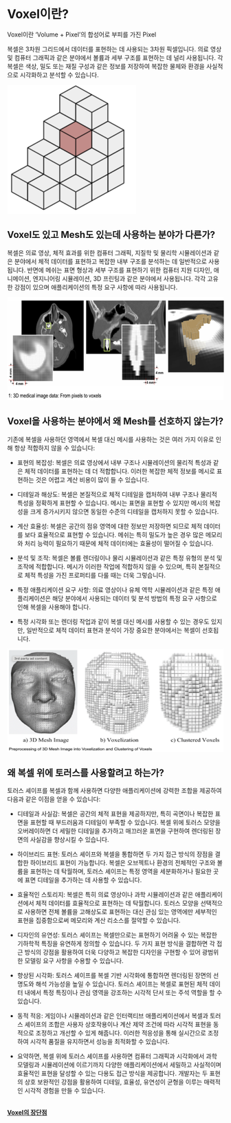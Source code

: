 # Voxel이란?

Voxel이란 ‘Volume + Pixel’의 합성어로 부피를 가진 Pixel 

복셀은 3차원 그리드에서 데이터를 표현하는 데 사용되는 3차원 픽셀입니다. 의료 영상 및 컴퓨터 그래픽과 같은 분야에서 볼륨과 세부 구조를 표현하는 데 널리 사용됩니다. 각 복셀은 색상, 밀도 또는 재질 구성과 같은 정보를 저장하여 복잡한 물체와 환경을 사실적으로 시각화하고 분석할 수 있습니다.

<img src="../Image/Voxel.png" width="300" height="300">

## Voxel도 있고 Mesh도 있는데 사용하는 분야가 다른가?

복셀은 의료 영상, 체적 효과를 위한 컴퓨터 그래픽, 지질학 및 물리학 시뮬레이션과 같은 분야에서 체적 데이터를 표현하고 복잡한 내부 구조를 분석하는 데 일반적으로 사용됩니다. 반면에 메쉬는 표면 형상과 세부 구조를 표현하기 위한 컴퓨터 지원 디자인, 애니메이션, 엔지니어링 시뮬레이션, 3D 프린팅과 같은 분야에서 사용됩니다. 각각 고유한 강점이 있으며 애플리케이션의 특정 요구 사항에 따라 사용됩니다.

<img src="../Image/VoxelMedical.png" width="600" height="240">

## Voxel을 사용하는 분야에서 왜 Mesh를 선호하지 않는가?

기존에 복셀을 사용하던 영역에서 복셀 대신 메시를 사용하는 것은 여러 가지 이유로 인해 항상 적합하지 않을 수 있습니다:

- 표현의 복잡성: 복셀은 의료 영상에서 내부 구조나 시뮬레이션의 물리적 특성과 같은 체적 데이터를 표현하는 데 더 적합합니다. 이러한 복잡한 체적 정보를 메시로 표현하는 것은 어렵고 계산 비용이 많이 들 수 있습니다.

- 디테일과 해상도: 복셀은 본질적으로 체적 디테일을 캡처하여 내부 구조나 물리적 특성을 정확하게 표현할 수 있습니다. 메시는 표면을 표현할 수 있지만 메시의 복잡성을 크게 증가시키지 않으면 동일한 수준의 디테일을 캡처하지 못할 수 있습니다.

- 계산 효율성: 복셀은 공간의 점유 영역에 대한 정보만 저장하면 되므로 체적 데이터를 보다 효율적으로 표현할 수 있습니다. 메쉬는 특히 밀도가 높은 경우 많은 메모리와 처리 능력이 필요하기 때문에 체적 데이터에는 효율성이 떨어질 수 있습니다.

- 분석 및 조작: 복셀은 볼륨 렌더링이나 물리 시뮬레이션과 같은 특정 유형의 분석 및 조작에 적합합니다. 메시가 이러한 작업에 적합하지 않을 수 있으며, 특히 본질적으로 체적 특성을 가진 프로퍼티를 다룰 때는 더욱 그렇습니다.

- 특정 애플리케이션 요구 사항: 의료 영상이나 유체 역학 시뮬레이션과 같은 특정 애플리케이션은 해당 분야에서 사용되는 데이터 및 분석 방법의 특정 요구 사항으로 인해 복셀을 사용해야 합니다.

- 특정 시각화 또는 렌더링 작업과 같이 복셀 대신 메시를 사용할 수 있는 경우도 있지만, 일반적으로 체적 데이터 표현과 분석이 가장 중요한 분야에서는 복셀이 선호됩니다.

<img src="../Image/VoxelAndMesh.png" width="590" height="240">

## 왜 복셀 위에 토러스를 사용할려고 하는가?

토러스 셰이프를 복셀과 함께 사용하면 다양한 애플리케이션에 강력한 조합을 제공하여 다음과 같은 이점을 얻을 수 있습니다:

- 디테일과 사실감: 복셀은 공간의 체적 표현을 제공하지만, 특히 곡면이나 복잡한 표면을 표현할 때 부드러움과 디테일이 부족할 수 있습니다. 복셀 위에 토러스 모양을 오버레이하면 더 세밀한 디테일을 추가하고 매끄러운 표면을 구현하여 렌더링된 장면의 사실감을 향상시킬 수 있습니다.

- 하이브리드 표현: 토러스 셰이프와 복셀을 통합하면 두 가지 접근 방식의 장점을 결합한 하이브리드 표현이 가능합니다. 복셀은 오브젝트나 환경의 전체적인 구조와 볼륨을 표현하는 데 탁월하며, 토러스 셰이프는 특정 영역을 세분화하거나 필요한 곳에 표면 디테일을 추가하는 데 사용할 수 있습니다.

- 효율적인 스토리지: 복셀은 특히 의료 영상이나 과학 시뮬레이션과 같은 애플리케이션에서 체적 데이터를 효율적으로 표현하는 데 탁월합니다. 토러스 모양을 선택적으로 사용하면 전체 볼륨을 고해상도로 표현하는 대신 관심 있는 영역에만 세부적인 표현을 집중함으로써 메모리와 계산 리소스를 절약할 수 있습니다.

- 디자인의 유연성: 토러스 셰이프는 복셀만으로는 표현하기 어려울 수 있는 복잡한 기하학적 특징을 유연하게 정의할 수 있습니다. 두 가지 표현 방식을 결합하면 각 접근 방식의 강점을 활용하여 더욱 다양하고 복잡한 디자인을 구현할 수 있어 광범위한 모델링 요구 사항을 수용할 수 있습니다.

- 향상된 시각화: 토러스 셰이프를 복셀 기반 시각화에 통합하면 렌더링된 장면의 선명도와 해석 가능성을 높일 수 있습니다. 토러스 셰이프는 복셀로 표현된 체적 데이터 내에서 특정 특징이나 관심 영역을 강조하는 시각적 단서 또는 주석 역할을 할 수 있습니다.

- 동적 적응: 게임이나 시뮬레이션과 같은 인터랙티브 애플리케이션에서 복셀과 토러스 셰이프의 조합은 사용자 상호작용이나 계산 제약 조건에 따라 시각적 표현을 동적으로 조정하고 개선할 수 있게 해줍니다. 이러한 적응성을 통해 실시간으로 조정하여 시각적 품질을 유지하면서 성능을 최적화할 수 있습니다.

- 요약하면, 복셀 위에 토러스 셰이프를 사용하면 컴퓨터 그래픽과 시각화에서 과학 모델링과 시뮬레이션에 이르기까지 다양한 애플리케이션에서 세밀하고 사실적이며 효율적인 표현을 달성할 수 있는 다용도 접근 방식을 제공합니다. 개발자는 두 표현의 상호 보완적인 강점을 활용하여 디테일, 효율성, 유연성이 균형을 이루는 매력적인 시각적 경험을 만들 수 있습니다.

\
 **[Voxel의 장단점](./Voxel과%20Mesh의%20장단점.md)**

